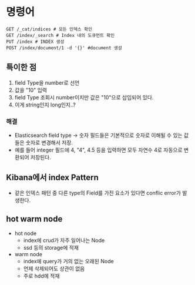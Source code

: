 # 명령어
```shell
GET /_cat/indices # 모든 인덱스 확인
GET /index/_search # Index 내의 도큐먼트 확인
PUT /index # INDEX 생성
POST /index/document/1 -d '{}' #document 생성
```

## 특이한 점
1. field Type을 number로 선언
1. 값을 "10" 입력
1. field Type 조회시 number이지만 값은 "10"으로 삽입되어 있다.
1. 이게 string인지 long인지..?

### 해결
- Elasticsearch field type -> 숫자 필드들은 기본적으로 숫자로 이해될 수 있는 값들은 숫자로 변경해서 저장.
- 예를 들어 integer 필드에 4, "4", 4.5 등을 입력하면 모두 자연수 4로 자동으로 변환되어 저장된다.

## Kibana에서 index Pattern
- 같은 인덱스 패턴 중 다른 type의 Field를 가진 요소가 있다면 conflic error가 발생한다.

## hot warm node
- hot node
    - index에 crud가 자주 일어나는 Node
    - ssd 등의 storage에 적재
- warm node
    - index에 query가 거의 없는 오래된 Node
    - 언제 삭제되어도 상관이 없음
    - 주로 hdd에 적재